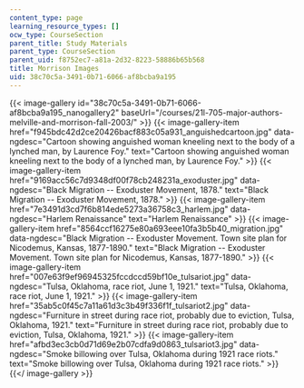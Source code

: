 ```yaml
---
content_type: page
learning_resource_types: []
ocw_type: CourseSection
parent_title: Study Materials
parent_type: CourseSection
parent_uid: f8752ec7-a81a-2d32-8223-58886b65b568
title: Morrison Images
uid: 38c70c5a-3491-0b71-6066-af8bcba9a195
---
```


{{< image-gallery id="38c70c5a-3491-0b71-6066-af8bcba9a195_nanogallery2" baseUrl="/courses/21l-705-major-authors-melville-and-morrison-fall-2003/" >}}
{{< image-gallery-item href="f945bdc42d2ce20426bacf883c05a931_anguishedcartoon.jpg" data-ngdesc="Cartoon showing anguished woman kneeling next to the body of a lynched man, by Laurence Foy." text="Cartoon showing anguished woman kneeling next to the body of a lynched man, by Laurence Foy." >}}
{{< image-gallery-item href="9169acc56c7d9348df00f78cb248231a_exoduster.jpg" data-ngdesc="Black Migration -- Exoduster Movement, 1878." text="Black Migration -- Exoduster Movement, 1878." >}}
{{< image-gallery-item href="7e3491d3cd7f6b814ede5273a36758c3_harlem.jpg" data-ngdesc="Harlem Renaissance" text="Harlem Renaissance" >}}
{{< image-gallery-item href="8564ccf16275e80a693eee10fa3b5b40_migration.jpg" data-ngdesc="Black Migration -- Exoduster Movement. Town site plan for Nicodemus, Kansas, 1877-1890." text="Black Migration -- Exoduster Movement. Town site plan for Nicodemus, Kansas, 1877-1890." >}}
{{< image-gallery-item href="007e63f9ef96945325fccdccd59bf10e_tulsariot.jpg" data-ngdesc="Tulsa, Oklahoma, race riot, June 1, 1921." text="Tulsa, Oklahoma, race riot, June 1, 1921." >}}
{{< image-gallery-item href="35ab5c0f45c7a11a61d3c3b49f336f1f_tulsariot2.jpg" data-ngdesc="Furniture in street during race riot, probably due to eviction, Tulsa, Oklahoma, 1921." text="Furniture in street during race riot, probably due to eviction, Tulsa, Oklahoma, 1921." >}}
{{< image-gallery-item href="afbd3ec3cb0d71d69e2b07cdfa9d0863_tulsariot3.jpg" data-ngdesc="Smoke billowing over Tulsa, Oklahoma during 1921 race riots." text="Smoke billowing over Tulsa, Oklahoma during 1921 race riots." >}}
{{</ image-gallery >}}